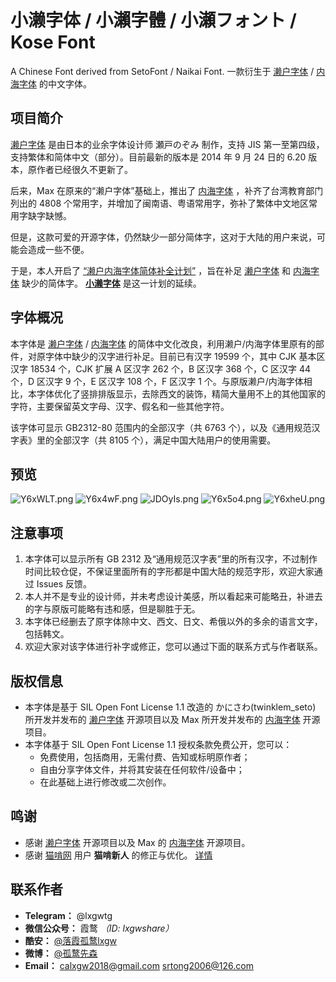 # 小濑字体 / 小瀨字體 / 小瀬フォント / Kose Font
A Chinese Font derived from SetoFont / Naikai Font.  一款衍生于 [濑户字体](http://setofont.osdn.jp/) / [内海字体](https://github.com/max32002/naikaifont) 的中文字体。

## 项目简介

[濑户字体](http://setofont.osdn.jp/) 是由日本的业余字体设计师 瀬戸のぞみ 制作，支持 JIS 第一至第四级，支持繁体和简体中文（部分）。目前最新的版本是 2014 年 9 月 24 日的 6.20 版本，原作者已经很久不更新了。

后来，Max 在原来的“濑户字体”基础上，推出了 [内海字体](https://github.com/max32002/naikaifont) ，补齐了台湾教育部门列出的 4808 个常用字，并增加了闽南语、粤语常用字，弥补了繁体中文地区常用字缺字缺憾。

但是，这款可爱的开源字体，仍然缺少一部分简体字，这对于大陆的用户来说，可能会造成一些不便。

于是，本人开启了 [“濑户内海字体简体补全计划”](https://github.com/lxgw/seto-naikai-font-supplement-for-sc) ，旨在补足 [濑户字体](http://setofont.osdn.jp/) 和 [内海字体](https://github.com/max32002/naikaifont) 缺少的简体字。 [**小濑字体**](https://github.com/lxgw/kose-font/) 是这一计划的延续。

## 字体概况

本字体是 [濑户字体](http://setofont.osdn.jp/) / [内海字体](https://github.com/max32002/naikaifont) 的简体中文化改良，利用濑户/内海字体里原有的部件，对原字体中缺少的汉字进行补足。目前已有汉字 19599 个，其中 CJK 基本区汉字 18534 个，CJK 扩展 A 区汉字 262 个，B 区汉字 368 个，C 区汉字 44 个，D 区汉字 9 个，E 区汉字 108 个，F 区汉字 1 个。与原版濑户/内海字体相比，本字体优化了竖排排版显示，去除西文的装饰，精简大量用不上的其他国家的字符，主要保留英文字母、汉字、假名和一些其他字符。

该字体可显示 GB2312-80 范围内的全部汉字（共 6763 个），以及《通用规范汉字表》里的全部汉字（共 8105 个），满足中国大陆用户的使用需要。

## 预览
![Y6xWLT.png](https://s1.ax1x.com/2020/05/16/Y6xWLT.png)
![Y6x4wF.png](https://s1.ax1x.com/2020/05/16/Y6x4wF.png)
![JDOyIs.png](https://s1.ax1x.com/2020/04/24/JDOyIs.png)
![Y6x5o4.png](https://s1.ax1x.com/2020/05/16/Y6x5o4.png)
![Y6xheU.png](https://s1.ax1x.com/2020/05/16/Y6xheU.png)

## 注意事项

1. 本字体可以显示所有 GB 2312 及“通用规范汉字表”里的所有汉字，不过制作时间比较仓促，不保证里面所有的字形都是中国大陆的规范字形，欢迎大家通过 Issues 反馈。
2. 本人并不是专业的设计师，并未考虑设计美感，所以看起来可能略丑，补进去的字与原版可能略有违和感，但是聊胜于无。
3. 本字体已经删去了原字体除中文、西文、日文、希俄以外的多余的语言文字，包括韩文。
4. 欢迎大家对该字体进行补字或修正，您可以通过下面的联系方式与作者联系。

## 版权信息

- 本字体是基于 SIL Open Font License 1.1 改造的 かにさわ(twinklem_seto) 所开发并发布的 [濑户字体](http://setofont.osdn.jp/) 开源项目以及 Max  所开发并发布的 [内海字体](https://github.com/max32002/naikaifont) 开源项目。
- 本字体基于 SIL Open Font License 1.1 授权条款免费公开，您可以：
  - 免费使用，包括商用，无需付费、告知或标明原作者；
  - 自由分享字体文件，并将其安装在任何软件/设备中；
  - 在此基础上进行修改或二次创作。
  
## 鸣谢
- 感谢 [濑户字体](http://setofont.osdn.jp/) 开源项目以及 Max 的 [内海字体](https://github.com/max32002/naikaifont) 开源项目。
- 感谢 [猫啃网](http://www.maoken.com) 用户 **猫啃新人** 的修正与优化。 [详情](https://www.maoken.com/freefonts/4306.html)

## 联系作者

- **Telegram：** @lxgwtg
- **微信公众号：** 霞鹜 *（ID: lxgwshare）*
- **酷安：** [@落霞孤鹜lxgw](https://www.coolapk.com/u/633884)
- **微博：** [@孤鹜先森](https://weibo.com/6624339726)
- **Email：** calxgw2018@gmail.com srtong2006@126.com


